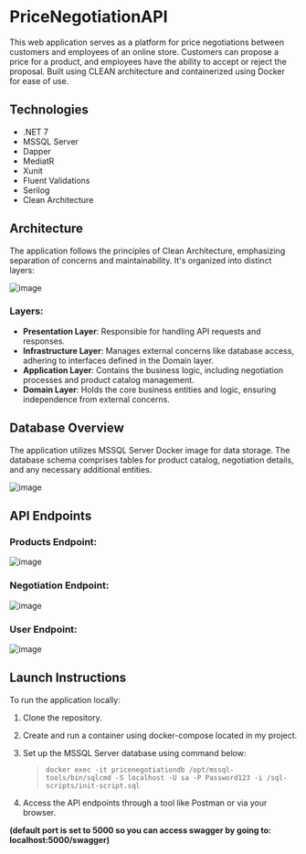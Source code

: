 # PriceNegotiationAPI
This web application serves as a platform for price negotiations between customers and employees of an online store. Customers can propose a price for a product, and employees have the ability to accept or reject the proposal. Built using CLEAN architecture and containerized using Docker for ease of use.

## Technologies
- .NET 7
- MSSQL Server
- Dapper
- MediatR
- Xunit
- Fluent Validations
- Serilog
- Clean Architecture

## Architecture
The application follows the principles of Clean Architecture, emphasizing separation of concerns and maintainability. It's organized into distinct layers:

![image](https://github.com/zoneel/PriceNegotiationAPI/assets/40122657/89ebfdcd-9a4b-4de0-8bf6-5d1bf0d88281)

### Layers:
- **Presentation Layer**: Responsible for handling API requests and responses.
- **Infrastructure Layer**: Manages external concerns like database access, adhering to interfaces defined in the Domain layer.
- **Application Layer**: Contains the business logic, including negotiation processes and product catalog management.
- **Domain Layer**: Holds the core business entities and logic, ensuring independence from external concerns.

## Database Overview
The application utilizes MSSQL Server Docker image for data storage. The database schema comprises tables for product catalog, negotiation details, and any necessary additional entities.

![image](https://github.com/zoneel/PriceNegotiationAPI/assets/40122657/deda16be-09f9-46d0-93de-2de8116beca5)


## API Endpoints
### Products Endpoint:
![image](https://github.com/zoneel/PriceNegotiationAPI/assets/40122657/639bda51-22c2-4aeb-9912-e87b357a44dc)

### Negotiation Endpoint:
![image](https://github.com/zoneel/PriceNegotiationAPI/assets/40122657/05be858f-08b9-49dd-9d4c-c7395c6fc886)

### User Endpoint:
![image](https://github.com/zoneel/PriceNegotiationAPI/assets/40122657/8c518b1e-a70d-441d-83f1-fb915e4e004d)


## Launch Instructions
To run the application locally:
1. Clone the repository.
2. Create and run a container using docker-compose located in my project.
3. Set up the MSSQL Server database using command below:

   > ```docker exec -it pricenegotiationdb /opt/mssql-tools/bin/sqlcmd -S localhost -U sa -P Password123 -i /sql-scripts/init-script.sql ```
6. Access the API endpoints through a tool like Postman or via your browser.

**(default port is set to 5000 so you can access swagger by going to: localhost:5000/swagger)**

